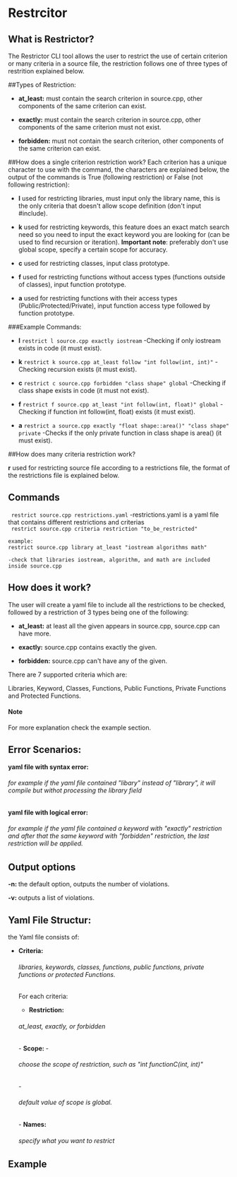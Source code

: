 # Restrcitor

## What is Restrictor? 
The Restrictor CLI tool allows the user to restrict the use of certain criterion or many criteria in a source file, the restriction follows one of three types of restrition explained below.

##Types of Restriction:
- <strong>at_least:</strong> must contain the search criterion in source.cpp, other components of the same criterion can exist.

- <strong>exactly:</strong> must contain the search criterion in source.cpp, other components of the same criterion must not exist.

- <strong>forbidden:</strong> must not contain the search criterion, other components of the same criterion can exist.

##How does a single criterion restriction work?
Each criterion has a unique character to use with the command, the characters are explained below, the output of the commands is True (following restriction) or False (not following restriction):

- <strong>l</strong> used for restricting libraries, must input only the library name, this is the only criteria that doesn't allow scope definition (don't input #include).

- <strong>k</strong> used for restricting keywords, this feature does an exact match search need so you need to input the exact keyword you are looking for (can be used to find recursion or iteration). <strong>Important note</strong>: preferably don't use global scope, specify a certain scope for accuracy.

- <strong>c</strong> used for restricting classes, input class prototype.

- <strong>f</strong> used for restricting functions without access types (functions outside of classes), input function prototype.

- <strong>a</strong> used for restricting functions with their access types (Public/Protected/Private), input function access type followed by function prototype.

###Example Commands:
- <strong>l</strong> `restrict l source.cpp exactly iostream` -Checking if only iostream exists in code (it must exist).

- <strong>k</strong> `restrict k source.cpp at_least follow "int follow(int, int)"` -Checking recursion exists (it must exist).

- <strong>c</strong> `restrict c source.cpp forbidden "class shape" global` -Checking if class shape exists in code (it must not exist).

- <strong>f</strong> `restrict f source.cpp at_least "int follow(int, float)" global` -Checking if function int follow(int, float) exists (it must exist).

- <strong>a</strong> `restrict a source.cpp exactly "float shape::area()" "class shape" private` -Checks if the only private function in class shape is area() (it must exist).

##How does many criteria restriction work?

<strong>r</strong> used for restricting source file according to a restrictions file, the format of the restrictions file is explained below.

## Commands
` restrict source.cpp restrictions.yaml` -restrictions.yaml is a yaml file that contains different restrictions and criterias  
` restrict source.cpp criteria restriction "to_be_restricted"`
    
    example:
    restrict source.cpp library at_least "iostream algorithms math"
    
    -check that libraries iostream, algorithm, and math are included inside source.cpp

## How does it work?
The user will create a yaml file to include all the restrictions to be checked, followed by a restriction of 3 types being one of the following:

- <strong>at_least:</strong> at least all the given appears in source.cpp, source.cpp can have more.

- <strong>exactly:</strong> source.cpp contains exactly the given.

- <strong>forbidden:</strong> source.cpp can't have any of the given.

There are 7 supported criteria which are:

Libraries, Keyword, Classes, Functions, Public Functions, Private Functions and Protected Functions.

<div class="bs-callout bs-callout-warning">
  <h4>Note</h4>
  For more explanation check the example section.
</div>

## Error Scenarios:
<strong> yaml file with syntax error: </strong>
<h6> for example if the yaml file contained "libary" instead of "library", it will compile but withot processing the library field </h6>

<strong> yaml file with logical error: </strong>
<h6> for example if the yaml file contained a keyword with "exactly" restriction and after that the same keyword with "forbidden" restriction, the last restriction will be applied. </h6>

## Output options
<strong> -n: </strong> 
the default option, outputs the number of violations. 

<strong> -v: </strong> outputs a list of violations. 

## Yaml File Structur:
the Yaml file consists of:

- <strong> Criteria: </strong>  <h6> libraries, keywords, classes, functions, public functions, private functions or protected Functions.</h6>
    For each criteria:

    - <strong> Restriction: </strong>
    <h6> at_least, exactly, or forbidden</h6>
    - <strong> Scope: </strong> 
        - <h6> choose the scope of restriction, such as "int functionC(int, int)" </h6>
        - <h6> default value of scope is global. </h6>
    - <strong> Names: </strong>
    <h6> specify what you want to restrict

## Example
